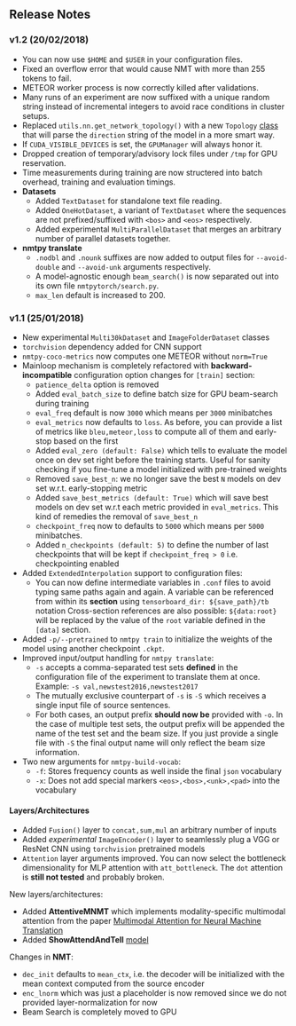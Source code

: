 ## Release Notes

### v1.2 (20/02/2018)

 - You can now use `$HOME` and `$USER` in your configuration files.
 - Fixed an overflow error that would cause NMT with more than 255 tokens to fail.
 - METEOR worker process is now correctly killed after validations.
 - Many runs of an experiment are now suffixed with a unique random string instead of incremental integers to avoid race conditions in cluster setups.
 - Replaced `utils.nn.get_network_topology()` with a new `Topology` [class](nmtpytorch/utils/topology.py) that will parse the `direction` string of the model in a more smart way.
 - If `CUDA_VISIBLE_DEVICES` is set, the `GPUManager` will always honor it.
 - Dropped creation of temporary/advisory lock files under `/tmp` for GPU reservation.
 - Time measurements during training are now structered into batch overhead, training and evaluation timings.
 - **Datasets**
   - Added `TextDataset` for standalone text file reading.
   - Added `OneHotDataset`, a variant of `TextDataset` where the sequences are not prefixed/suffixed with `<bos>` and `<eos>` respectively.
   - Added experimental `MultiParallelDataset` that merges an arbitrary number of parallel datasets together.
 - **nmtpy translate**
   - `.nodbl` and `.nounk` suffixes are now added to output files for `--avoid-double` and `--avoid-unk` arguments respectively.
   - A model-agnostic enough `beam_search()` is now separated out into its own file `nmtpytorch/search.py`.
   - `max_len` default is increased to 200.

### v1.1 (25/01/2018)

 - New experimental `Multi30kDataset` and `ImageFolderDataset` classes
 - `torchvision` dependency added for CNN support
 - `nmtpy-coco-metrics` now computes one METEOR without `norm=True`
 - Mainloop mechanism is completely refactored with **backward-incompatible**
   configuration option changes for `[train]` section:
    - `patience_delta` option is removed
    - Added `eval_batch_size` to define batch size for GPU beam-search during training
    - `eval_freq` default is now `3000` which means per `3000` minibatches
    - `eval_metrics` now defaults to `loss`. As before, you can provide a list
      of metrics like `bleu,meteor,loss` to compute all of them and early-stop
      based on the first
    - Added `eval_zero (default: False)` which tells to evaluate the model
      once on dev set right before the training starts. Useful for sanity
      checking if you fine-tune a model initialized with pre-trained weights
    - Removed `save_best_n`: we no longer save the best `N` models on dev set
      w.r.t. early-stopping metric
    - Added `save_best_metrics (default: True)` which will save best models
      on dev set w.r.t each metric provided in `eval_metrics`. This kind of
      remedies the removal of `save_best_n`
    - `checkpoint_freq` now to defaults to `5000` which means per `5000`
      minibatches.
    - Added `n_checkpoints (default: 5)` to define the number of last
      checkpoints that will be kept if `checkpoint_freq > 0` i.e. checkpointing enabled
  - Added `ExtendedInterpolation` support to configuration files:
    - You can now define intermediate variables in `.conf` files to avoid
      typing same paths again and again. A variable can be referenced
      from within its **section** using `tensorboard_dir: ${save_path}/tb` notation
      Cross-section references are also possible: `${data:root}` will be replaced
      by the value of the `root` variable defined in the `[data]` section.
  - Added `-p/--pretrained` to `nmtpy train` to initialize the weights of
    the model using another checkpoint `.ckpt`.
  - Improved input/output handling for `nmtpy translate`:
    - `-s` accepts a comma-separated test sets **defined** in the configuration
      file of the experiment to translate them at once. Example: `-s val,newstest2016,newstest2017`
    - The mutually exclusive counterpart of `-s` is `-S` which receives a
      single input file of source sentences.
    - For both cases, an output prefix **should now be** provided with `-o`.
      In the case of multiple test sets, the output prefix will be appended
      the name of the test set and the beam size. If you just provide a single file with `-S`
      the final output name will only reflect the beam size information.
 - Two new arguments for `nmtpy-build-vocab`:
    - `-f`: Stores frequency counts as well inside the final `json` vocabulary
    - `-x`: Does not add special markers `<eos>,<bos>,<unk>,<pad>` into the vocabulary

#### Layers/Architectures

 - Added `Fusion()` layer to `concat,sum,mul` an arbitrary number of inputs
 - Added *experimental* `ImageEncoder()` layer to seamlessly plug a VGG or ResNet
   CNN using `torchvision` pretrained models
 - `Attention` layer arguments improved. You can now select the bottleneck
   dimensionality for MLP attention with `att_bottleneck`. The `dot`
   attention is **still not tested** and probably broken.

New layers/architectures:

 - Added **AttentiveMNMT** which implements modality-specific multimodal attention
   from the paper [Multimodal Attention for Neural Machine Translation](https://arxiv.org/abs/1609.03976)
 - Added **ShowAttendAndTell** [model](http://www.jmlr.org/proceedings/papers/v37/xuc15.pdf)

Changes in **NMT**:

  - `dec_init` defaults to `mean_ctx`, i.e. the decoder will be initialized
    with the mean context computed from the source encoder
  - `enc_lnorm` which was just a placeholder is now removed since we do not
    provided layer-normalization for now
  - Beam Search is completely moved to GPU
